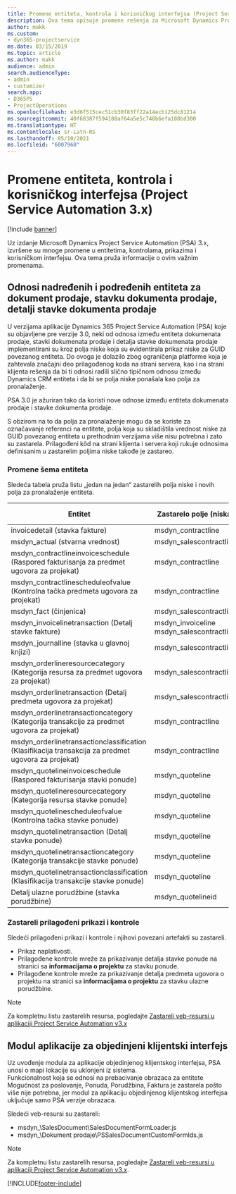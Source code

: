 ```yaml
---
title: Promene entiteta, kontrola i korisničkog interfejsa (Project Service Automation 3.x)
description: Ova tema opisuje promene rešenja za Microsoft Dynamics Project Service Automation 3.x.
author: makk
ms.custom:
- dyn365-projectservice
ms.date: 03/15/2019
ms.topic: article
ms.author: makk
audience: admin
search.audienceType:
- admin
- customizer
search.app:
- D365PS
- ProjectOperations
ms.openlocfilehash: e3d6f515cec51cb30f83ff22a14ecb125dc81214
ms.sourcegitcommit: 40f68387f594180af64a5e5c748b6efa188bd300
ms.translationtype: HT
ms.contentlocale: sr-Latn-RS
ms.lasthandoff: 05/10/2021
ms.locfileid: "6007968"
---
```

# <a name="entity-control-and-user-interface-changes-project-service-automation-3x"></a>Promene entiteta, kontrola i korisničkog interfejsa (Project Service Automation 3.x)

[!include [banner](../../includes/psa-now-project-operations.md)]


Uz izdanje Microsoft Dynamics Project Service Automation (PSA) 3.x, izvršene su mnoge promene u entitetima, kontrolama, prikazima i korisničkom interfejsu. Ova tema pruža informacije o ovim važnim promenama.

## <a name="parent-child-relationships-for-sales-document-sales-document-line-sales-document-line-detail-entities"></a>Odnosi nadređenih i podređenih entiteta za dokument prodaje, stavku dokumenta prodaje, detalji stavke dokumenta prodaje
U verzijama aplikacije Dynamics 365 Project Service Automation (PSA) koje su objavljene pre verzije 3.0, neki od odnosa između entiteta dokumenata prodaje, stavki dokumenata prodaje i detalja stavke dokumenata prodaje implementirani su kroz polja niske koja su evidentirala prikaz niske za GUID povezanog entiteta. Do ovoga je dolazilo zbog ograničenja platforme koja je zahtevala značajni deo prilagođenog koda na strani servera, kao i na strani klijenta rešenja da bi ti odnosi radili slično tipičnom odnosu između Dynamics CRM entiteta i da bi se polja niske ponašala kao polja za pronalaženje.

PSA 3.0 je ažuriran tako da koristi nove odnose između entiteta dokumenata prodaje i stavke dokumenta prodaje.

S obzirom na to da polja za pronalaženje mogu da se koriste za označavanje referenci na entitete, polja koja su skladištila vrednost niske za GUID povezanog entiteta u prethodnim verzijama više nisu potrebna i zato su zastarela. Prilagođeni kôd na strani klijenta i servera koji rukuje odnosima definisanim u zastarelim poljima niske takođe je zastareo.

### <a name="entity-schema-changes"></a>Promene šema entiteta
Sledeća tabela pruža listu „jedan na jedan“ zastarelih polja niske i novih polja za pronalaženje entiteta. 

 Entitet |   Zastarelo polje (niska) | Novo polje (pronalaženje)
--- | --- | ---
invoicedetail (stavka fakture) |  msdyn_contractline |    msdyn_contractlineid
msdyn_actual (stvarna vrednost) | msdyn_salescontractline |   msdyn_salescontractlineid
msdyn_contractlineinvoiceschedule (Raspored fakturisanja za predmet ugovora za projekat) |    msdyn_contractline |    msdyn_contractlineid
msdyn_contractlinescheduleofvalue (Kontrolna tačka predmeta ugovora za projekat) |   msdyn_contractline |    msdyn_contractlineid
msdyn_fact (činjenica) | msdyn_salescontractline |   msdyn_salescontractlineid
msdyn_invoicelinetransaction (Detalj stavke fakture) | msdyn_invoiceline <br> msdyn_salescontractline | msdyn_invoicelineid <br> msdyn_salescontractlineid
msdyn_journalline (stavka u glavnoj knjizi) |  msdyn_salescontractline |   msdyn_salescontractlineid
msdyn_orderlineresourcecategory (Kategorija resursa za predmet ugovora za projekat) | msdyn_salescontractline |   msdyn_contractlineid
msdyn_orderlinetransaction (Detalj predmeta ugovora za projekat) | msdyn_salescontractline |   msdyn_salescontractlineid
msdyn_orderlinetransactioncategory (Kategorija transakcije za predmet ugovora za projekat) |   msdyn_contractline |    msdyn_contractlineid
msdyn_orderlinetransactionclassification (Klasifikacija transakcija za predmet ugovora za projekat) |   msdyn_contractline |    msdyn_contractlineid
msdyn_quotelineinvoiceschedule (Raspored fakturisanja stavki ponude) |  msdyn_quoteline |   msdyn_quotelineid
msdyn_quotelineresourcecategory (Kategorija resursa stavke ponude) |    msdyn_quoteline |   msdyn_quotelineid
msdyn_quotelinescheduleofvalue (Kontrolna tačka stavke ponude) | msdyn_quoteline |   msdyn_quotelineid
msdyn_quotelinetransaction (Detalj stavke ponude) |    msdyn_quoteline |   msdyn_quotelineid
msdyn_quotelinetransactioncategory (Kategorija transakcije stavke ponude) |  msdyn_quoteline |   msdyn_quotelineid
msdyn_quotelinetransactionclassification (Klasifikacija transakcije stavke ponude) |  msdyn_quoteline |   msdyn_quotelineid
Detalj ulazne porudžbine (stavka porudžbine) | msdyn_quotelineid | msdyn_quoteline 

### <a name="deprecated-custom-views-and-controls"></a>Zastareli prilagođeni prikazi i kontrole
Sledeći prilagođeni prikazi i kontrole i njihovi povezani artefakti su zastareli.

- Prikaz naplativosti.
- Prilagođene kontrole mreže za prikazivanje detalja stavke ponude na stranici sa **informacijama o projektu** za stavku ponude.
- Prilagođene kontrole mreže za prikazivanje detalja predmeta ugovora o projektu na stranici sa **informacijama o projektu** za stavku ulazne porudžbine.

> [!NOTE]
> Za kompletnu listu zastarelih resursa, pogledajte [Zastareli veb-resursi u aplikaciji Project Service Automation v3.x](../developer-guides/web-resources-deprecated-v3.x.md)

## <a name="unified-client-interface-app-module"></a>Modul aplikacije za objedinjeni klijentski interfejs
Uz uvođenje modula za aplikacije objedinjenog klijentskog interfejsa, PSA unosi o mapi lokacije su uklonjeni iz sistema.  
Funkcionalnost koja se odnosi na prebacivanje obrazaca za entitete Mogućnost za poslovanje, Ponuda, Porudžbina, Faktura je zastarela pošto više nije potrebna, jer modul za aplikaciju objedinjenog klijentskog interfejsa uključuje samo PSA verzije obrazaca.  

Sledeći veb-resursi su zastareli:

- msdyn_\SalesDocument\SalesDocumentFormLoader.js
- msdyn_\Dokument prodaje\PSSalesDocumentCustomFormIds.js

> [!NOTE]
> Za kompletnu listu zastarelih resursa, pogledajte [Zastareli veb-resursi u aplikaciji Project Service Automation v3.x](../developer-guides/web-resources-deprecated-v3.x.md).




[!INCLUDE[footer-include](../../includes/footer-banner.md)]
